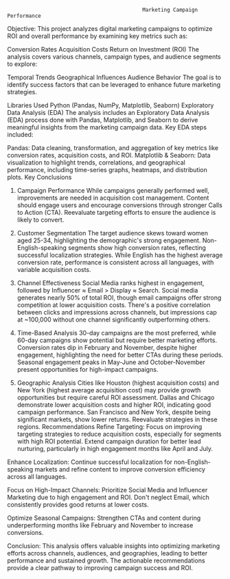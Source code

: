                                                 Marketing Campaign Performance 

Objective:
This project analyzes digital marketing campaigns to optimize ROI and overall performance by examining key metrics such as:

Conversion Rates
Acquisition Costs
Return on Investment (ROI)
The analysis covers various channels, campaign types, and audience segments to explore:

Temporal Trends
Geographical Influences
Audience Behavior
The goal is to identify success factors that can be leveraged to enhance future marketing strategies.

Libraries Used
Python (Pandas, NumPy, Matplotlib, Seaborn)
Exploratory Data Analysis (EDA)
The analysis includes an Exploratory Data Analysis (EDA) process done with Pandas, Matplotlib, and Seaborn to derive meaningful insights from the marketing campaign data. Key EDA steps included:

Pandas: Data cleaning, transformation, and aggregation of key metrics like conversion rates, acquisition costs, and ROI.
Matplotlib & Seaborn: Data visualization to highlight trends, correlations, and geographical performance, including time-series graphs, heatmaps, and distribution plots.
Key Conclusions
1. Campaign Performance
While campaigns generally performed well, improvements are needed in acquisition cost management.
Content should engage users and encourage conversions through stronger Calls to Action (CTA).
Reevaluate targeting efforts to ensure the audience is likely to convert.
2. Customer Segmentation
The target audience skews toward women aged 25-34, highlighting the demographic's strong engagement.
Non-English-speaking segments show high conversion rates, reflecting successful localization strategies.
While English has the highest average conversion rate, performance is consistent across all languages, with variable acquisition costs.
3. Channel Effectiveness
Social Media ranks highest in engagement, followed by Influencer ≈ Email > Display ≈ Search.
Social media generates nearly 50% of total ROI, though email campaigns offer strong competition at lower acquisition costs.
There's a positive correlation between clicks and impressions across channels, but impressions cap at ~100,000 without one channel significantly outperforming others.

5. Time-Based Analysis
30-day campaigns are the most preferred, while 60-day campaigns show potential but require better marketing efforts.
Conversion rates dip in February and November, despite higher engagement, highlighting the need for better CTAs during these periods.
Seasonal engagement peaks in May-June and October-November present opportunities for high-impact campaigns.
6. Geographic Analysis
Cities like Houston (highest acquisition costs) and New York (highest average acquisition cost) may provide growth opportunities but require careful ROI assessment.
Dallas and Chicago demonstrate lower acquisition costs and higher ROI, indicating good campaign performance.
San Francisco and New York, despite being significant markets, show lower returns. Reevaluate strategies in these regions.
Recommendations
Refine Targeting: Focus on improving targeting strategies to reduce acquisition costs, especially for segments with high ROI potential. Extend campaign duration for better lead nurturing, particularly in high engagement months like April and July.

Enhance Localization: Continue successful localization for non-English-speaking markets and refine content to improve conversion efficiency across all languages.

Focus on High-Impact Channels: Prioritize Social Media and Influencer Marketing due to high engagement and ROI. Don't neglect Email, which consistently provides good returns at lower costs.

Optimize Seasonal Campaigns: Strengthen CTAs and content during underperforming months like February and November to increase conversions.

Conclusion:
This analysis offers valuable insights into optimizing marketing efforts across channels, audiences, and geographies, leading to better performance and sustained growth. The actionable recommendations provide a clear pathway to improving campaign success and ROI.

